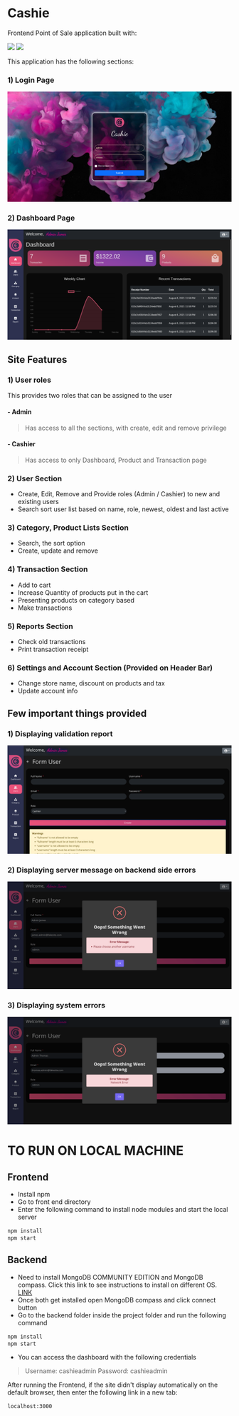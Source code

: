 # Cashie

Frontend Point of Sale application built with:

<img src="https://img.shields.io/badge/React-20232A?style=for-the-badge&logo=react&logoColor=61DAFB" /> <img src="https://img.shields.io/badge/Bootstrap-563D7C?style=for-the-badge&logo=bootstrap&logoColor=white" />

This application has the following sections:

### 1) Login Page

![Login Screen](./outputImages/login_page.png)

### 2) Dashboard Page
![Dachboard Screen](./outputImages/dashboard_home.png)

## Site Features

### 1) User roles
This provides two roles that can be assigned to the user
#### - Admin
> Has access to all the sections, with create, edit and remove privilege

#### - Cashier
> Has access to only Dashboard, Product and Transaction page

### 2) User Section
- Create, Edit, Remove and Provide roles (Admin / Cashier) to new and existing users
- Search sort user list based on name, role, newest, oldest and last active

### 3) Category, Product Lists Section
- Search, the sort option
- Create, update and remove

### 4) Transaction Section
- Add to cart
- Increase Quantity of products put in the cart
- Presenting products on category based
- Make transactions

### 5) Reports Section
- Check old transactions
- Print transaction receipt

### 6) Settings and Account Section (Provided on Header Bar)
- Change store name, discount on products and tax
- Update account info

## Few important things provided

### 1) Displaying validation report
![](./outputImages/validation_errors.png)

### 2) Displaying server message on backend side errors
![](./outputImages/server_error.png)

### 3) Displaying system errors
![](./outputImages/system_error.png)

# TO RUN ON LOCAL MACHINE
## Frontend
- Install npm
- Go to front end directory
- Enter the following command to install node modules and start the local server
```
npm install
npm start
```

## Backend
- Need to install MongoDB COMMUNITY EDITION and MongoDB compass. Click this link to see instructions to install on different OS. [LINK](https://docs.mongodb.com/manual/installation/)
- Once both get installed open MongoDB compass and click connect button
- Go to the backend folder inside the project folder and run the following command
```
npm install
npm start
```
- You can access the dashboard with the following credentials
> Username: cashieadmin
> Password: cashieadmin

After running the Frontend, if the site didn't display automatically on the default browser, then enter the following link in a new tab:
```
localhost:3000
```
